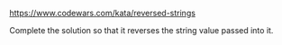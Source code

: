 https://www.codewars.com/kata/reversed-strings

Complete the solution so that it reverses the string value passed into it.

